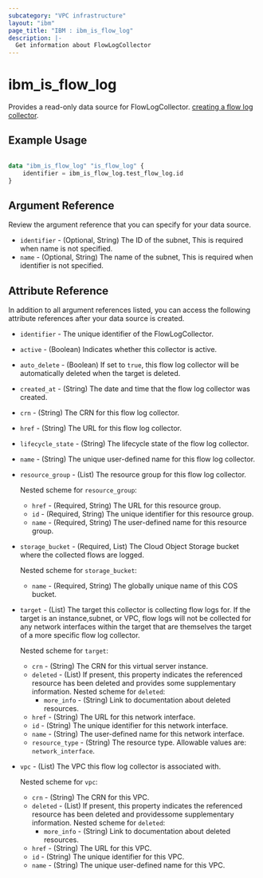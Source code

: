 ```yaml
---
subcategory: "VPC infrastructure"
layout: "ibm"
page_title: "IBM : ibm_is_flow_log"
description: |-
  Get information about FlowLogCollector
---
```


# ibm_is_flow_log

Provides a read-only data source for FlowLogCollector. 
[creating a flow log collector](https://cloud.ibm.com/docs/vpc?topic=vpc-ordering-flow-log-collector).

## Example Usage

```terraform

data "ibm_is_flow_log" "is_flow_log" {
	identifier = ibm_is_flow_log.test_flow_log.id
}
```

## Argument Reference

Review the argument reference that you can specify for your data source.

- `identifier` - (Optional, String) The ID of the subnet, This is required when name is not specified.
- `name` - (Optional, String) The name of the subnet,  This is required when identifier is not specified.
## Attribute Reference

In addition to all argument references listed, you can access the following attribute references after your data source is created.

- `identifier` - The unique identifier of the FlowLogCollector.
- `active` - (Boolean) Indicates whether this collector is active.
- `auto_delete` - (Boolean) If set to `true`, this flow log collector will be automatically deleted when the target is deleted.
- `created_at` - (String) The date and time that the flow log collector was created.
- `crn` - (String) The CRN for this flow log collector.
- `href` - (String) The URL for this flow log collector.
- `lifecycle_state` - (String) The lifecycle state of the flow log collector.
- `name` - (String) The unique user-defined name for this flow log collector.
- `resource_group` - (List) The resource group for this flow log collector.

	Nested scheme for `resource_group`:
	- `href` - (Required, String) The URL for this resource group.
	- `id` - (Required, String) The unique identifier for this resource group.
	- `name` - (Required, String) The user-defined name for this resource group.

- `storage_bucket` - (Required, List) The Cloud Object Storage bucket where the collected flows are logged.
  
	Nested scheme for `storage_bucket`:
	- `name` - (Required, String) The globally unique name of this COS bucket.

- `target` - (List) The target this collector is collecting flow logs for. If the target is an instance,subnet, or VPC, flow logs will not be collected for any network interfaces within the target that are themselves the target of a more specific flow log collector.

	Nested scheme for `target`:
	- `crn` - (String) The CRN for this virtual server instance.
	- `deleted` - (List) If present, this property indicates the referenced resource has been deleted and provides some supplementary information.
		Nested scheme for `deleted`:
		- `more_info` - (String) Link to documentation about deleted resources.
	- `href` - (String) The URL for this network interface.
	- `id` - (String) The unique identifier for this network interface.
	- `name` - (String) The user-defined name for this network interface.
	- `resource_type` - (String) The resource type. Allowable values are: `network_interface`.

- `vpc` - (List) The VPC this flow log collector is associated with.
	
	Nested scheme for `vpc`:
	- `crn` - (String) The CRN for this VPC.
	- `deleted` - (List) If present, this property indicates the referenced resource has been deleted and providessome supplementary information.
		Nested scheme for `deleted`:
		- `more_info` - (String) Link to documentation about deleted resources.
	- `href` - (String) The URL for this VPC.
	- `id` - (String) The unique identifier for this VPC.
	- `name` - (String) The unique user-defined name for this VPC.

